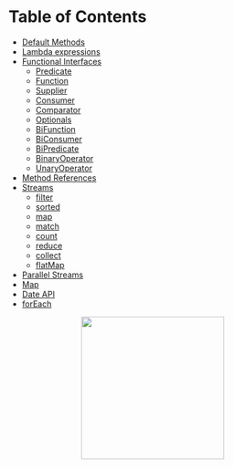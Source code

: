 # Table of Contents
* [Default Methods](https://github.com/alejoalvarez/Java/tree/main/Java%208/Default%20Method)
* [Lambda expressions](https://github.com/alejoalvarez/Java/tree/main/Java%208/Lambda)
* [Functional Interfaces](https://github.com/alejoalvarez/Java/blob/main/Java%208/Functional%20Interfaces/Functional%20Interface.md)
  *  [Predicate](https://github.com/alejoalvarez/Java/blob/main/Java%208/Functional%20Interfaces/Predicate.md)
  *  [Function](https://github.com/alejoalvarez/Java/blob/main/Java%208/Functional%20Interfaces/Function.md)
  *  [Supplier](https://github.com/alejoalvarez/Java/blob/main/Java%208/Functional%20Interfaces/Supplier.md)
  *  [Consumer](https://github.com/alejoalvarez/Java/blob/main/Java%208/Functional%20Interfaces/Consumer.md)
  *  [Comparator](https://github.com/alejoalvarez/Java/blob/main/Java%208/Functional%20Interfaces/Comparator.md)
  *  [Optionals](https://github.com/alejoalvarez/Java/blob/main/Java%208/Functional%20Interfaces/Optionals.md)
  *  [BiFunction](https://github.com/alejoalvarez/Java/blob/main/Java%208/Functional%20Interfaces/BiFunction.md)
  *  [BiConsumer](https://github.com/alejoalvarez/Java/blob/main/Java%208/Functional%20Interfaces/BiConsumer.md)
  *  [BiPredicate](https://github.com/alejoalvarez/Java/blob/main/Java%208/Functional%20Interfaces/BiPredicate.md)
  *  [BinaryOperator](https://github.com/alejoalvarez/Java/blob/main/Java%208/Functional%20Interfaces/BinaryOperator.md)
  *  [UnaryOperator](https://github.com/alejoalvarez/Java/blob/main/Java%208/Functional%20Interfaces/UnaryOperator.md)
* [Method References](https://github.com/alejoalvarez/Java/tree/main/Java%208/Method%20Reference)
* [Streams](https://github.com/alejoalvarez/Java/blob/main/Java%208/Streams/Streams.md)
  * [filter](https://github.com/alejoalvarez/Java/blob/main/Java%208/Streams/Streams-filter.md)
  * [sorted](https://github.com/alejoalvarez/Java/blob/main/Java%208/Streams/Streams-sorted.md)
  * [map](https://github.com/alejoalvarez/Java/blob/main/Java%208/Streams/Streams-map.md)
  * [match](https://github.com/alejoalvarez/Java/blob/main/Java%208/Streams/Streams-match.md)
  * [count](https://github.com/alejoalvarez/Java/blob/main/Java%208/Streams/Streams-count.md)
  * [reduce](https://github.com/alejoalvarez/Java/blob/main/Java%208/Streams/Streams-reduce.md)
  * [collect](https://github.com/alejoalvarez/Java/blob/main/Java%208/Streams/Streams-collect.md)
  * [flatMap](https://github.com/alejoalvarez/Java/blob/main/Java%208/Streams/Streams-flatMap.md)
* [Parallel Streams](https://github.com/alejoalvarez/Java/blob/main/Java%208/Parallel%20Streams/Parallel%20Streams.md)
* [Map](https://github.com/alejoalvarez/Java/tree/main/Java%208/Map/Map.md)
* [Date API](https://github.com/alejoalvarez/Java/tree/main/Java%208/Date%20API/Date%20API.md)
* [forEach](https://github.com/alejoalvarez/Java/tree/main/Java%208/forEach/forEach.md)

<p align="center">
<img height="250" src="https://alejoalvarez.github.io/Images/java8.png">
</p>
